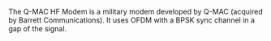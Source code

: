 The Q-MAC HF Modem is a military modem developed by Q-MAC (acquired by Barrett Communications). It uses OFDM with a BPSK sync channel in a gap of the signal.
